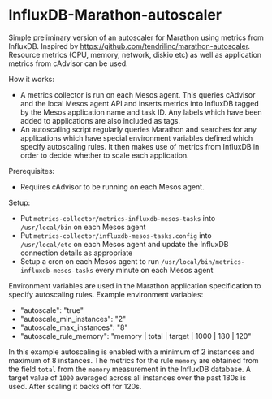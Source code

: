# InfluxDB-Marathon-autoscaler
Simple preliminary version of an autoscaler for Marathon using metrics from InfluxDB. Inspired by https://github.com/tendrilinc/marathon-autoscaler.
Resource metrics (CPU, memory, network, diskio etc) as well as application metrics from cAdvisor can be used.

How it works:
* A metrics collector is run on each Mesos agent. This queries cAdvisor and the local Mesos agent API and inserts metrics into InfluxDB tagged by the Mesos application name and task ID. Any labels which have been added to applications are also included as tags.
* An autoscaling script regularly queries Marathon and searches for any applications which have special environment variables defined which specify autoscaling rules. It then makes use of metrics from InfluxDB in order to decide whether to scale each application.

Prerequisites:
* Requires cAdvisor to be running on each Mesos agent.

Setup:
* Put `metrics-collector/metrics-influxdb-mesos-tasks` into `/usr/local/bin` on each Mesos agent
* Put `metrics-collector/influxdb-mesos-tasks.config` into `/usr/local/etc` on each Mesos agent and update the InfluxDB connection details as appropriate
* Setup a cron on each Mesos agent to run `/usr/local/bin/metrics-influxdb-mesos-tasks` every minute on each Mesos agent

Environment variables are used in the Marathon application specification to specify autoscaling rules. Example environment variables:
* "autoscale": "true"
* "autoscale_min_instances": "2"
* "autoscale_max_instances": "8"
* "autoscale_rule_memory": "memory | total | target | 1000 | 180 | 120"

In this example autoscaling is enabled with a minimum of 2 instances and maximum of 8 instances.
The metrics for the rule `memory` are obtained from the field `total` from the `memory` measurement in the InfluxDB database.
A target value of `1000` averaged across all instances over the past 180s is used. After scaling it backs off for 120s.
